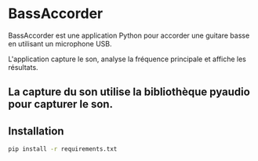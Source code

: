 # BassAccorder

BassAccorder est une application Python pour accorder une guitare basse en utilisant un microphone USB. 

L'application capture le son, analyse la fréquence principale et affiche les résultats.

## La capture du son utilise la bibliothèque pyaudio pour capturer le son.

## Installation

```sh
pip install -r requirements.txt
